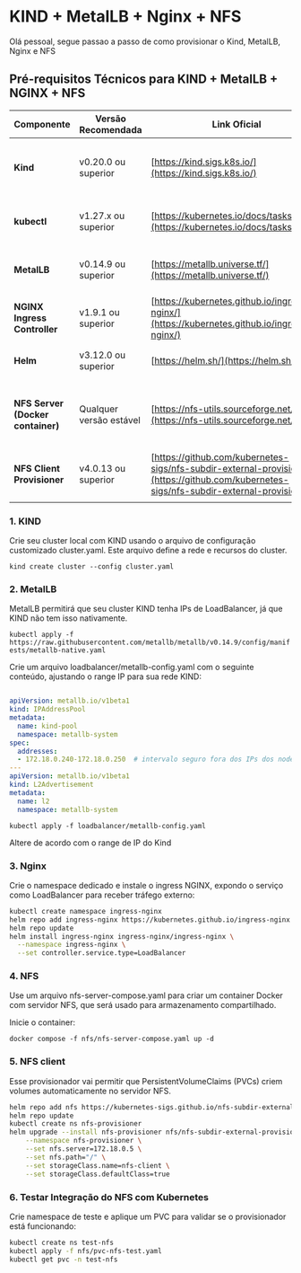 # KIND + MetalLB + Nginx + NFS

Olá pessoal, segue passao a passo de como provisionar o Kind, MetalLB, Nginx e NFS


## Pré-requisitos Técnicos para KIND + MetalLB + NGINX + NFS

| Componente                            | Versão Recomendada      | Link Oficial                                                                 | Observações                                               |
|-------------------------------------|------------------------|-----------------------------------------------------------------------------|-----------------------------------------------------------|
| **Kind**                            | v0.20.0 ou superior    | [https://kind.sigs.k8s.io/](https://kind.sigs.k8s.io/)                      | Ferramenta para criar clusters Kubernetes locais.         |
| **kubectl**                        | v1.27.x ou superior     | [https://kubernetes.io/docs/tasks/tools/](https://kubernetes.io/docs/tasks/tools/) | CLI para controlar clusters Kubernetes.                   |
| **MetalLB**                        | v0.14.9 ou superior    | [https://metallb.universe.tf/](https://metallb.universe.tf/)                | LoadBalancer para clusters bare-metal e Kind.             |
| **NGINX Ingress Controller**       | v1.9.1 ou superior     | [https://kubernetes.github.io/ingress-nginx/](https://kubernetes.github.io/ingress-nginx/) | Controlador Ingress para roteamento HTTP/HTTPS.          |
| **Helm**                          | v3.12.0 ou superior    | [https://helm.sh/](https://helm.sh/)                                        | Gerenciador de pacotes para Kubernetes.                    |
| **NFS Server (Docker container)** | Qualquer versão estável | [https://nfs-utils.sourceforge.net/](https://nfs-utils.sourceforge.net/)    | NFS server rodando em container Docker para armazenamento compartilhado. |
| **NFS Client Provisioner**          | v4.0.13 ou superior    | [https://github.com/kubernetes-sigs/nfs-subdir-external-provisioner](https://github.com/kubernetes-sigs/nfs-subdir-external-provisioner) | Provisionador dinâmico para PVCs usando NFS.              |
         |


### 1. KIND 

Crie seu cluster local com KIND usando o arquivo de configuração customizado cluster.yaml. Este arquivo define a rede e recursos do cluster.

```kind create cluster --config cluster.yaml```

### 2. MetalLB

MetalLB permitirá que seu cluster KIND tenha IPs de LoadBalancer, já que KIND não tem isso nativamente.

```kubectl apply -f https://raw.githubusercontent.com/metallb/metallb/v0.14.9/config/manifests/metallb-native.yaml```


Crie um arquivo loadbalancer/metallb-config.yaml com o seguinte conteúdo, ajustando o range IP para sua rede KIND:

```yaml

apiVersion: metallb.io/v1beta1
kind: IPAddressPool
metadata:
  name: kind-pool
  namespace: metallb-system
spec:
  addresses:
  - 172.18.0.240-172.18.0.250  # intervalo seguro fora dos IPs dos nodes
---
apiVersion: metallb.io/v1beta1
kind: L2Advertisement
metadata:
  name: l2
  namespace: metallb-system
```
```kubectl apply -f loadbalancer/metallb-config.yaml```

Altere de acordo com o range de IP do Kind



### 3. Nginx

Crie o namespace dedicado e instale o ingress NGINX, expondo o serviço como LoadBalancer para receber tráfego externo:

```bash
kubectl create namespace ingress-nginx
helm repo add ingress-nginx https://kubernetes.github.io/ingress-nginx
helm repo update
helm install ingress-nginx ingress-nginx/ingress-nginx \
  --namespace ingress-nginx \
  --set controller.service.type=LoadBalancer


```

### 4. NFS

Use um arquivo nfs-server-compose.yaml para criar um container Docker com servidor NFS, que será usado para armazenamento compartilhado.

Inicie o container:

```docker compose -f nfs/nfs-server-compose.yaml up -d```


### 5. NFS client

Esse provisionador vai permitir que PersistentVolumeClaims (PVCs) criem volumes automaticamente no servidor NFS.

```bash
helm repo add nfs https://kubernetes-sigs.github.io/nfs-subdir-external-provisioner
helm repo update
kubectl create ns nfs-provisioner
helm upgrade --install nfs-provisioner nfs/nfs-subdir-external-provisioner \
    --namespace nfs-provisioner \
    --set nfs.server=172.18.0.5 \
    --set nfs.path="/" \
    --set storageClass.name=nfs-client \
    --set storageClass.defaultClass=true
```

### 6. Testar Integração do NFS com Kubernetes

Crie namespace de teste e aplique um PVC para validar se o provisionador está funcionando:

```bash
kubectl create ns test-nfs
kubectl apply -f nfs/pvc-nfs-test.yaml
kubectl get pvc -n test-nfs

```
